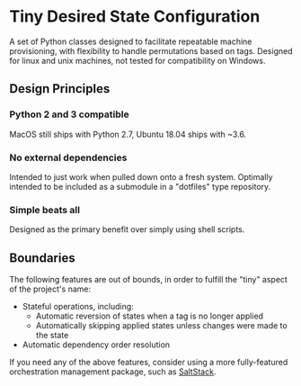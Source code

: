 # Tiny Desired State Configuration

A set of Python classes designed to facilitate repeatable machine provisioning,
with flexibility to handle permutations based on tags. Designed for linux and
unix machines, not tested for compatibility on Windows.

## Design Principles

### Python 2 and 3 compatible

MacOS still ships with Python 2.7, Ubuntu 18.04 ships with ~3.6.

### No external dependencies

Intended to just work when pulled down onto a fresh system. Optimally intended
to be included as a submodule in a "dotfiles" type repository.

### Simple beats all

Designed as the primary benefit over simply using shell scripts.

## Boundaries

The following features are out of bounds, in order to fulfill the "tiny" aspect
of the project's name:

* Stateful operations, including:
  * Automatic reversion of states when a tag is no longer applied
  * Automatically skipping applied states unless changes were made to the state
* Automatic dependency order resolution

If you need any of the above features, consider using a more fully-featured
orchestration management package, such as [SaltStack](https://saltstack.com/).

